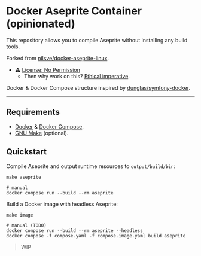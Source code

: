 # Docker Aseprite Container (opinionated)

This repository allows you to compile Aseprite without installing any build tools.

Forked from [nilsve/docker-aseprite-linux](https://github.com/nilsve/docker-aseprite-linux).

- ⚠️ [License: No Permission](https://choosealicense.com/no-permission/)
    - Then why work on this? [Ethical imperative](https://en.wikipedia.org/wiki/Hacker_ethic).

Docker & Docker Compose structure inspired by [dunglas/symfony-docker](https://github.com/dunglas/symfony-docker).

---

## Requirements

- [Docker](https://docs.docker.com/get-docker/) & [Docker Compose](https://docs.docker.com/compose/install/).
- [GNU Make](https://www.gnu.org/software/make/) (optional).

## Quickstart

Compile Aseprite and output runtime resources to `output/build/bin`:

```shell
make aseprite

# manual
docker compose run --build --rm aseprite
```

Build a Docker image with headless Aseprite:

```shell
make image

# manual (TODO)
docker compose run --build --rm aseprite --headless
docker compose -f compose.yaml -f compose.image.yaml build aseprite
```

> WIP
